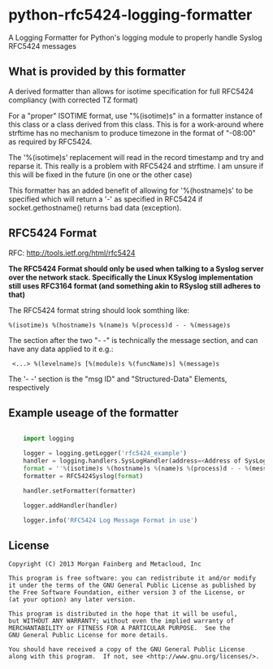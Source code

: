 python-rfc5424-logging-formatter
================================

A Logging Formatter for Python's logging module to properly handle Syslog RFC5424 messages


What is provided by this formatter
----------------------------------

A derived formatter than allows for isotime specification
for full RFC5424 compliancy (with corrected TZ format)

For a "proper" ISOTIME format, use "%(isotime)s" in a
formatter instance of this class or a class derived from
this class.  This is for a work-around where strftime
has no mechanism to produce timezone in the format of
"-08:00" as required by RFC5424.

The '%(isotime)s' replacement will read in the record
timestamp and try and reparse it.  This really is a
problem with RFC5424 and strftime.  I am unsure if this
will be fixed in the future (in one or the other case)

This formatter has an added benefit of allowing for
'%(hostname)s' to be specified which will return a '-'
as specified in RFC5424 if socket.gethostname() returns
bad data (exception).


RFC5424 Format
--------------

RFC: http://tools.ietf.org/html/rfc5424

__The RFC5424 Format should only be used when talking to a Syslog server
over the network stack.  Specifically the Linux KSyslog implementation
still uses RFC3164 format (and something akin to RSyslog still adheres
to that)__

The RFC5424 format string should look somthing like:
```
%(isotime)s %(hostname)s %(name)s %(process)d - - %(message)s
```

The section after the two "- -" is technically the message
section, and can have any data applied to it e.g.:
```
 <...> %(levelname)s [%(module)s %(funcName)s] %(message)s
```

The '- -' section is the "msg ID" and "Structured-Data" Elements,
respectively


Example useage of the formatter
-------------------------------

```python

    import logging

    logger = logging.getLogger('rfc5424_example')
    handler = logging.handlers.SysLogHandler(address=<Address of SysLogServer>)
    format = ''%(isotime)s %(hostname)s %(name)s %(process)d - - %(message)s''
    formatter = RFC5424Syslog(format)

    handler.setFormatter(formatter)

    logger.addHandler(handler)

    logger.info('RFC5424 Log Message Format in use')
```

License
-------

    Copyright (C) 2013 Morgan Fainberg and Metacloud, Inc

    This program is free software: you can redistribute it and/or modify
    it under the terms of the GNU General Public License as published by
    the Free Software Foundation, either version 3 of the License, or
    (at your option) any later version.

    This program is distributed in the hope that it will be useful,
    but WITHOUT ANY WARRANTY; without even the implied warranty of
    MERCHANTABILITY or FITNESS FOR A PARTICULAR PURPOSE.  See the
    GNU General Public License for more details.

    You should have received a copy of the GNU General Public License
    along with this program.  If not, see <http://www.gnu.org/licenses/>.

